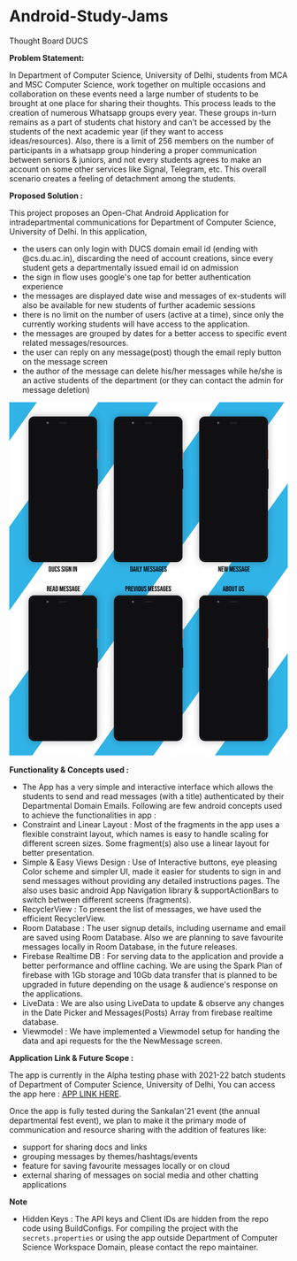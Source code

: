 
# Android-Study-Jams

Thought Board DUCS

<b> Problem Statement: </b>

In Department of Computer Science, University of Delhi, students from MCA and MSC Computer Science, work together on multiple occasions and collaboration on these events need a large number of students to be brought at one place for sharing their thoughts. This process leads to the creation of numerous Whatsapp groups every year. These groups in-turn remains as a part of students chat history and can't be accessed by the students of the next academic year (if they want to access ideas/resources). Also, there is a limit of 256 members on the number of participants in a whatsapp group hindering a proper communication between seniors & juniors, and not every students agrees to make an account on some other services like Signal, Telegram, etc. This overall scenario creates a feeling of detachment among the students.

<b> Proposed Solution : </b>

This project proposes an Open-Chat Android Application for intradepartmental communications for Department of Computer Science, University of Delhi. In this application, 
 - the users can only login with DUCS domain email id (ending with @cs.du.ac.in), discarding the need of account creations, since every student gets a departmentally issued email id on admission
 - the sign in flow uses google's one tap for better authentication experience
 - the messages are displayed date wise and messages of ex-students will also be available for new students of further academic sessions
 - there is no limit on the number of users (active at a time), since only the currently working students will have access to the application.
 - the messages are grouped by dates for a better access to specific event related messages/resources.
 - the user can reply on any message(post) though the email reply button on the message screen
 - the author of the message can delete his/her messages while he/she is an active students of the department (or they can contact the admin for message deletion)

<img alt="sample_images" src="./app-screenshots.png">
    	  	
<b> Functionality & Concepts used : </b>

- The App has a very simple and interactive interface which allows the students to send and read messages (with a title) authenticated by their Departmental Domain Emails. Following are few android concepts used to achieve the functionalities in app : 
- Constraint and Linear Layout : Most of the fragments in the app uses a flexible constraint layout, which names is easy to handle scaling for different screen sizes. Some fragment(s) also use a linear layout for better presentation.
- Simple & Easy Views Design :  Use of Interactive buttons, eye pleasing Color scheme and simpler UI, made it easier for students to sign in and send messages without providing any detailed instructions pages. The also uses basic android App Navigation library & supportActionBars to switch between different screens (fragments).
- RecyclerView : To present the list of messages, we have used the efficient RecyclerView.
- Room Database : The user signup details, including username and email are saved using Room Database. Also we are planning to save favourite messages locally in Room Database, in the future releases.
- Firebase Realtime DB : For serving data to the application and provide a better performance and offline caching. We are using the Spark Plan of firebase with 1Gb storage and 10Gb data transfer that is planned to be upgraded in future depending on the usage & audience's response on the applications.
- LiveData : We are also using LiveData to update & observe any changes in the Date Picker and Messages(Posts) Array from firebase realtime database.
- Viewmodel : We have implemented a Viewmodel setup for handing the data and api requests for the the NewMessage screen.

<b> Application Link & Future Scope : </b>

The app is currently in the Alpha testing phase with 2021-22 batch students of Department of Computer Science, University of Delhi, You can access the app here : [APP LINK HERE](cs.du.ac.in).

Once the app is fully tested during the Sankalan'21 event (the annual departmental fest event), we plan to make it the primary mode of communication and resource sharing with the addition of features like:
 - support for sharing docs and links
 - grouping messages by themes/hashtags/events
 - feature for saving favourite messages locally or on cloud
 - external sharing of messages on social media and other chatting applications

<b> Note </b>

- Hidden Keys  : The API keys and Client IDs are hidden from the repo code using BuildConfigs. For compiling the project with the `secrets.properties` or using the app outside Department of Computer Science Workspace Domain, please contact the repo maintainer.
